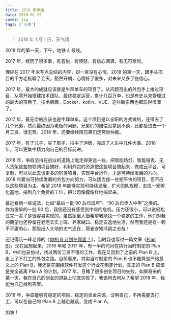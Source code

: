 ```yaml
---
title: 2018 年伊始
date: 2018-01-01
cover: jpg
tags: ['小结']
---
```


> 2018 年 1 月 1 日，天气晴

2018 年的第一天，下午，地铁 4 号线。

2017 年，经历了很多事，有喜悦，有愤怒，有信心满满，有无可奈何。

理应在 2017 年末写点总结的内容，却一直没有心情。2018 的第一天，跟手头项目的甲方老板聊了会天，豁然开朗，心情好了很多，对未来又多了些信心。

2017 年，最大的成就应该就是牛拜单车的项目了。从问题百出的外包手上接过项目，从零开始搭建技术团队，最终稳定运营，累计几百万单，也是有史以来管理过的最大的项目了。技术层面，Docker、kotlin、VUE，这些新东西也都玩得很溜了。

2017 年，最无奈的应该也是牛拜单车。这个项目是以全职的方式做的，还带去了几个兄弟，然而最终因为老板的问题，兄弟们的赔偿没拿到不谈，还都搭进去一个月工资。很无奈。2018 年，还要继续陪兄弟们走劳动仲裁。

2017 年，有了儿子，买了房子，拍中了沪牌，完成了人生中几件大事。2018 年，可以更集中精力向自己的目标前进。

2018 年，争取坚持在创业的道路上能走得更远一些，把智能路灯、智能电表、无人货架这些物联网项目搞好，利用外包的资源把这些项目搞起来，做成云平台，可复制，可以以此去谈更多的同类项目，实现平台运作，才是可持续发展的方向，2018 年要向可持续发展的外包方向努力，可以适当接一些短平快的项目，但不应以这些项目为主。希望 2018 年能够实现可持续发展，扩大团队规模，去找一家孵化基地，搞到几个免费的工位，把公司像模像样地搞起来。

最近看到一些说法，比如“最后一批 90 后已成年”、“90 后已步入中年”之类的。作为很早的一批 90 后，我倒还没有感受到中年的危机。压力还很小，可以说轻松过完一辈子是很容易实现的。虽然家里人很希望我能找一个稳定的工作，他们对我的期望也还停留在老老实实上班、养家糊口、稳定安逸地生活，然而我还是有一颗不平庸的心，那股出人头地的志气还在，燕雀安知鸿鹄之志哉！

还记得阮一峰老师的《[你的 B 计划在哪里？](http://www.ruanyifeng.com/blog/2016/03/plan-b.html)》，当时我也写过一篇文章《[Plan B](./plan-b/)》，现在回想起来，2016 年和 2017 年，有一半的时间在执行当时制定的 Plan B，中间也妥协过，找过两份工资不错的工作，现在又回到了之前的 Plan B 上，走上了不打工的外包之路。目前看来，其实当时制定的 Plan B 也不能算是严格意义上的 Plan B，我还是在围绕软件开发这个行业在制定计划。真正的 Plan B 应该是完全逃离 Plan A 的计划。2017 年，目睹了很多创业项目的失败。如果将来的某一天，我在自己的创业的道路上彻底失败了，我该何去何从？希望 2018 年，我能为自己找到答案。

2018 年，争取能够有稳定的项目、稳定的资金来源，证明自己，不再需要去打工，可以在自己的 Plan B 上越走越远，变成 Plan A。

加油！
